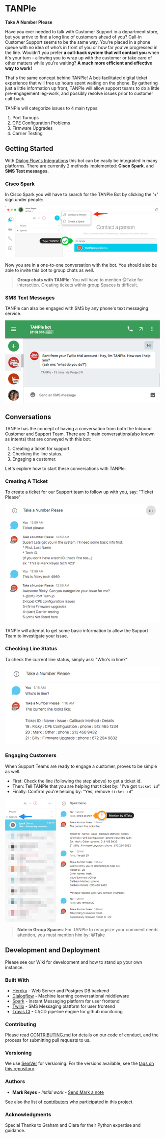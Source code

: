 # TANPle 
**Take A Number Please**

Have you ever needed to talk with Customer Support in a department store, but you arrive to find a long line of customers ahead of you? Call-in Customer Support seems to be the same way. You're placed in a phone queue with no idea of who’s in front of you or how far you’ve progressed in the line. Wouldn't you prefer **a call-back system that will contact you** when it's your turn - allowing you to wrap up with the customer or take care of other matters while you're waiting? **A much more efficient and effective way to work!**

That's the same concept behind TANPle! A bot-facilitated digital ticket experience that will free up hours spent waiting on the phone. By gathering just a little information up front, TANPle will allow support teams to do a little pre-engagement leg-work, and possibly resolve issues prior to customer call-back. 

TANPle will categorize issues to 4 main types:

1) Port Turnups
2) CPE Configuration Problems
3) Firmware Upgrades
4) Carrier Testing


Getting Started
------------
With [Dialog Flow's Integrations](https://dialogflow.com/docs/integrations/) this bot can be easily be integrated in many platforms.
There are currently 2 methods implemented: **Cisco Spark**, and **SMS Text messages**. 

### Cisco Spark

In Cisco Spark you will have to search for the TANPle Bot by clicking the '+' sign under people: 

![Getting Started Spark](www/getting_started_spark.png)

Now you are in a one-to-one conversation with the bot.
You should also be able to invite this bot to group chats as well.

> **Group chats with TANPle**: You will have to mention @Take for interaction. Creating tickets within group Spaces is difficult. 

### SMS Text Messages

TANPle can also be engaged with SMS by any phone's text messaging service. 

![Getting_Started_SMS](www/getting_started_sms.png)

Conversations
------------
TANPle has the concept of having a conversation from both the Inbound Customer and Support Team. 
There are 3 main conversations(also known as intents) that are conveyed with this bot: 

1) Creating a ticket for support.
2) Checking the line status.
3) Engaging a customer.

Let's explore how to start these conversations with TANPle.

### Creating A Ticket
To create a ticket for our Support team to follow up with you, say: "Ticket Please"

![Convo Ticket Please](www/convo_ticket_please.png)

TANPle will attempt to get some basic information to allow the Support Team to investigate your issue.

### Checking Line Status
To check the current line status, simply ask: "Who's in line?"

![Convo Line Status](www/convo_line.png)

### Engaging Customers
When Support Teams are ready to engage a customer, proves to be simple as well. 

* First: Check the line (following the step above) to get a ticket id. 
* Then: Tell TANPle that you are helping that ticket by: "I've got `ticket id`"
* Finally: Confirm you're helping by: "Yes, remove `ticket id`"

![Convo Engagment](www/convo_delete.png)

> **Note in Group Spaces**: For TANPle to recognize your comment needs attention, you must mention him by: @Take
  

Development and Deployment
------------
Please see our Wiki for development and how to stand up your own instance. 

### Built With

* [Heroku](https://www.heroku.com/) - Web Server and Postgres DB backend
* [Dialogflow](https://dialogflow.com/) - Machine learning conversational middleware
* [Spark](https://developer.ciscospark.com/) - Instant Messaging platform for user frontend
* [Twilio](https://www.twilio.com/) - SMS Messaging platform for user frontend
* [Travis CI](https://travis-ci.org/) - CI/CD pipeline engine for github monitoring

### Contributing

Please read [CONTRIBUTING.md](https://gist.github.com/PurpleBooth/b24679402957c63ec426) for details on our code of conduct, and the process for submitting pull requests to us.

### Versioning

We use [SemVer](http://semver.org/) for versioning. For the versions available, see the [tags on this repository](https://github.com/your/project/tags).

### Authors

* **Mark Reyes** - *Initial work* - [Send Mark a note](mailto:mark.reyes@charter.com)

See also the list of [contributors](https://github.com/your/project/contributors) who participated in this project.

### Acknowledgments

Special Thanks to Graham and Clara for their Python expertise and guidance. 
